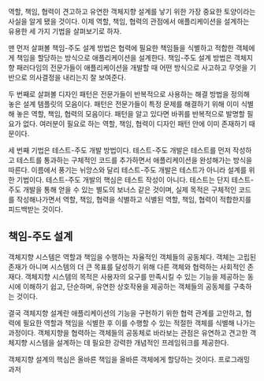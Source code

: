 역할, 책임, 협력이 견고하고 유연한 객체지향 설계를 낳기 위한 가장 중요한 토양이라는 사실을 알게 됐을 것이다. 이제 역할, 책임, 협력의 관점에서 애플리케이션을 설계하는 유용한 세 가지 기법을 살펴보기로 하자.

맨 먼저 살펴볼 책임-주도 설계 방법은 협력에 필요한 책임들을 식별하고 적합한 객체에게 책임을 할당하는 방식으로 애플리케이션을 설계한다. 책임-주도 설계 방법은 객체지향 패러다임의 전문가들이 애플리케이션을 개발할 때 어떤 방식으로 사고하고 무엇을 기반으로 의사결정을 내리는지 잘 보여준다.

두 번째로 살펴볼 디자인 패턴은 전문가들이 반복적으로 사용하는 해결 방법을 정의해 놓은 설계 템플릿의 모음이다. 패턴은 전문가들이 특정 문제를 해결하기 위해 이미 식별해 놓은 역할, 책임, 협력의 모음이다. 패턴을 알고 있다면 바퀴를 반복적으로 발명할 필요가 없다. 여러분이 필요로 하는 역할, 책임, 협력이 디자인 패턴 안에 이미 존재하기 때문이다.

세 번째 기법은 테스트-주도 개발 방법이다. 테스트-주도 개발은 테스트를 먼저 작성하고 테스트를 통과하는 구체적인 코드를 추가하면서 애플리케이션을 완성해가는 방식을 따른다. 이름에서 풍기는 뉘앙스와 달리 테스트-주도 개발은 테스트가 아니라 설계를 위한 기법이다. 테스트-주도 개발의 핵심은 테스트 작성이 아니다. 테스트는 단지 테스트-주도 개발을 통해 얻을 수 있는 별도의 보너스 같은 것이며, 실제 목적은 구체적인 코드를 작성해나가면서 역할, 책임, 협력을 식별하고 식별된 역할, 책임, 협력이 적합한지를 피드백받는 것이다.

## 책임-주도 설계
객체지향 시스템은 역할과 책임을 수행하는 자율적인 객체들의 공동체다. 객체는 고립된 존재가 아니며 시스템의 더 큰 목표를 달성하기 위해 다른 객체와 협력하는 사회적인 존재다. 객체지향 시스템의 목적은 사용자의 요구를 만족시킬 수 있는 기능을 제공하는 동시에 이해하기 쉽고, 단순하며, 유연한 상호작용을 제공하는 객체들의 공동체를 구축하는 것이다.

결국 객체지향 설계란 애플리케이션의 기능을 구현하기 위한 협력 관계를 고안하고, 협력에 필요한 역할과 책임을 식별한 후 이를 수행할 수 있는 적절한 객체를 식별해 나가는 과정이다. 객체지향을 협력하는 객체들의 공동체로 바라보는 관점은 유연하고 견고한 객체지향 시스템을 설계하는 데 필요한 강력한 개념적인 프레임워크를 제공한다.

객체지향 설계의 핵심은 올바른 책임을 올바른 객체에게 할당하는 것이다. 프로그래밍 과저
